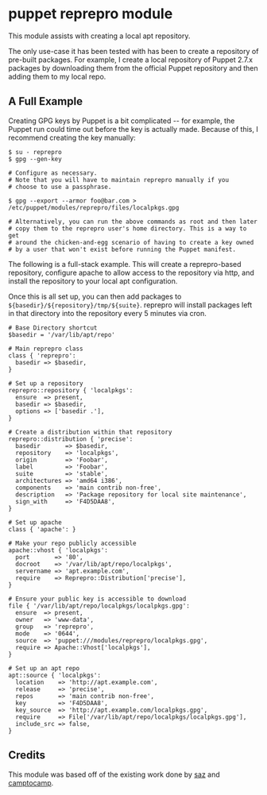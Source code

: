 puppet reprepro module
======================

This module assists with creating a local apt repository. 

The only use-case it has been tested with has been to create a repository of pre-built packages. For example, I create a local repository of Puppet 2.7.x packages by downloading them from the official Puppet repository and then adding them to my local repo.

A Full Example
--------------
Creating GPG keys by Puppet is a bit complicated -- for example, the Puppet run could time out before the key is actually made. Because of this, I recommend creating the key manually:

```shell
$ su - reprepro
$ gpg --gen-key

# Configure as necessary.
# Note that you will have to maintain reprepro manually if you 
# choose to use a passphrase. 

$ gpg --export --armor foo@bar.com > /etc/puppet/modules/reprepro/files/localpkgs.gpg

# Alternatively, you can run the above commands as root and then later
# copy them to the reprepro user's home directory. This is a way to get
# around the chicken-and-egg scenario of having to create a key owned
# by a user that won't exist before running the Puppet manifest.
```

The following is a full-stack example. This will create a reprepro-based repository, configure apache to allow access to the repository via http, and install the repository to your local apt configuration.

Once this is all set up, you can then add packages to `${basedir}/${repository}/tmp/${suite}`. reprepro will install packages left in that directory into the repository every 5 minutes via cron.

```puppet
# Base Directory shortcut
$basedir = '/var/lib/apt/repo'

# Main reprepro class
class { 'reprepro':
  basedir => $basedir,
}

# Set up a repository
reprepro::repository { 'localpkgs':
  ensure  => present,
  basedir => $basedir,
  options => ['basedir .'],
}

# Create a distribution within that repository
reprepro::distribution { 'precise':
  basedir       => $basedir,
  repository    => 'localpkgs',
  origin        => 'Foobar',
  label         => 'Foobar',
  suite         => 'stable',
  architectures => 'amd64 i386',
  components    => 'main contrib non-free',
  description   => 'Package repository for local site maintenance',
  sign_with     => 'F4D5DAA8',
}

# Set up apache
class { 'apache': }

# Make your repo publicly accessible
apache::vhost { 'localpkgs':
  port       => '80',
  docroot    => '/var/lib/apt/repo/localpkgs',
  servername => 'apt.example.com',
  require    => Reprepro::Distribution['precise'],
}

# Ensure your public key is accessible to download
file { '/var/lib/apt/repo/localpkgs/localpkgs.gpg':
  ensure  => present,
  owner   => 'www-data',
  group   => 'reprepro',
  mode    => '0644',
  source  => 'puppet:///modules/reprepro/localpkgs.gpg',
  require => Apache::Vhost['localpkgs'],
}

# Set up an apt repo
apt::source { 'localpkgs':
  location    => 'http://apt.example.com',
  release     => 'precise',
  repos       => 'main contrib non-free',
  key         => 'F4D5DAA8',
  key_source  => 'http://apt.example.com/localpkgs.gpg',
  require     => File['/var/lib/apt/repo/localpkgs/localpkgs.gpg'],
  include_src => false,
}
```
Credits
-------
This module was based off of the existing work done by [saz](https://github.com/saz) and [camptocamp](https://github.com/camptocamp).
